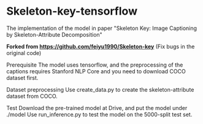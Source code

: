 # Skeleton-key-tensorflow

The implementation of the model in paper "Skeleton Key: Image Captioning by Skeleton-Attribute Decomposition"

**Forked from https://github.com/feiyu1990/Skeleton-key** (Fix bugs in the original code)

Prerequisite
The model uses tensorflow, and the preprocessing of the captions requires Stanford NLP Core and you need to download COCO dataset first.

Dataset preprocessing
Use create_data.py to create the skeleton-attribute dataset from COCO.

Test
Download the pre-trained model at Drive, and put the model under ./model Use run_inference.py to test the model on the 5000-split test set.


